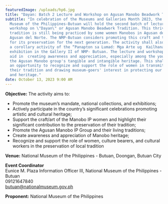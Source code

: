 ```yaml
---
featuredImage: /uploads/hp6.jpg
title: "Dayan: Batch 2 Lecture and Workshop on Agusan Manobo Beadwork Tradition"
subtitle: "In celebration of the Museums and Galleries Month 2023, the National
  Museum of the Philippines-Butuan will hold the second batch of lecture and
  workshop on \"Dayan\" or Agusan Manobo Beadwork Tradition. This thriving
  tradition is still being practiced by some women Manobos in Agusan del Sur and
  Agusan del Norte. The NMP-Butuan considers promoting this craft and tradition
  for its preservation for the next generation. The activity shall also serve as
  a corollary activity of the “Panapton sa Lumad: Mga Arte ug  Kailhanan”
  exhibition in the Gallery II of NMP- Butuan. The lecture and workshop shall
  aid in  creating awareness and appreciation, especially among the youth, of
  the Agusan Manobo group's tangible and intangible heritage. This shall also be
  an opportunity to recognize and support the role of women in transmitting
  their tradition and drawing museum-goers' interest in protecting our culture
  and heritage."
date: October 13, 2023 9:00 AM
---
```

<!--StartFragment-->

**O﻿bjective:** The activity aims to:

* Promote the museum’s mandate, national collections, and exhibitions;
* Actively participate in the country’s significant celebrations promoting artistic and cultural heritage;
* Support the craft/art of the Manobo IP women and highlight their significant contribution to the preservation of their tradition;
* Promote the Agusan Manobo IP Group and their living traditions;
* Create awareness and appreciation of Manobo heritage;
* Recognize and support the role of women, culture bearers, and cultural workers in the preservation of local tradition

**V﻿enue:** National Museum of the Philippines - Butuan, Doongan, Butuan City

**E﻿vent Coordinator**\
Eunice M. Plaza
Information Officer III, National Museum of the Philippines - Butuan\
09121647840 \
butuan@nationalmuseum.gov.ph

**P﻿roponent:** National Museum of the Philippines

<!--EndFragment-->